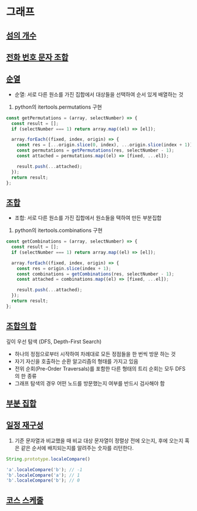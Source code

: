 # 그래프

## [섬의 개수](https://leetcode.com/problems/number-of-islands/)

## [전화 번호 문자 조합](https://leetcode.com/problems/letter-combinations-of-a-phone-number/)

## [순열](https://leetcode.com/problems/permutations/)

- 순열: 서로 다른 원소를 가진 집합에서 대상들을 선택하여 순서 있게 배열하는 것

1. python의 itertools.permutations 구현

```JavaScript
const getPermutations = (array, selectNumber) => {
  const result = [];
  if (selectNumber === 1) return array.map((el) => [el]);

  array.forEach((fixed, index, origin) => {
    const res = [...origin.slice(0, index), ...origin.slice(index + 1)];
    const permutations = getPermutations(res, selectNumber - 1);
    const attached = permutations.map((el) => [fixed, ...el]);

    result.push(...attached);
  });
  return result;
};
```

## [조합](https://leetcode.com/problems/combinations/)

- 조합: 서로 다른 원소를 가진 집합에서 원소들을 택하여 만든 부분집합

1. python의 itertools.combinations 구현

```JavaScript
const getCombinations = (array, selectNumber) => {
  const result = [];
  if (selectNumber === 1) return array.map((el) => [el]);

  array.forEach((fixed, index, origin) => {
    const res = origin.slice(index + 1);
    const combinations = getCombinations(res, selectNumber - 1);
    const attached = combinations.map((el) => [fixed, ...el]);

    result.push(...attached);
  });
  return result;
};
```

## [조합의 합](https://leetcode.com/problems/combination-sum/)

깊이 우선 탐색 (DFS, Depth-First Search)

- 하나의 정점으로부터 시작하여 차례대로 모든 정점들을 한 번씩 방문 하는 것
- 자기 자신을 호출하는 순환 알고리즘의 형태를 가지고 있음
- 전위 순회(Pre-Order Traversals)를 포함한 다른 형태의 트리 순회는 모두 DFS 의 한 종류
- 그래프 탐색의 경우 어떤 노드를 방문했는지 여부를 반드시 검사해야 함

## [부분 집합](https://leetcode.com/problems/subsets/)

## [일정 재구성](https://leetcode.com/problems/reconstruct-itinerary/)

1. 기준 문자열과 비교했을 때 비교 대상 문자열이 정렬상 전에 오는지, 후에 오는지 혹은 같은 순서에 배치되는지를 알려주는 숫자를 리턴한다.

```JavaScript
String.prototype.localeCompare()

'a'.localeCompare('b'); // -1
'b'.localeCompare('a'); // 1
'b'.localeCompare('b'); // 0
```

## [코스 스케줄](https://leetcode.com/problems/course-schedule/)
